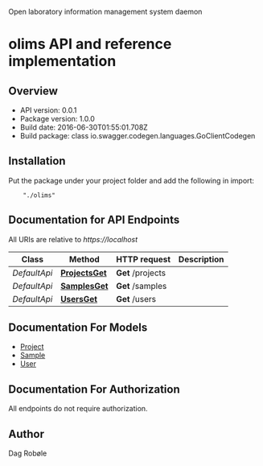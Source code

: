 Open laboratory information management system daemon


# olims API and reference implementation


## Overview

- API version: 0.0.1
- Package version: 1.0.0
- Build date: 2016-06-30T01:55:01.708Z
- Build package: class io.swagger.codegen.languages.GoClientCodegen

## Installation
Put the package under your project folder and add the following in import:
```
    "./olims"
```

## Documentation for API Endpoints

All URIs are relative to *https://localhost*

Class | Method | HTTP request | Description
------------ | ------------- | ------------- | -------------
*DefaultApi* | [**ProjectsGet**](docs/DefaultApi.md#projectsget) | **Get** /projects | 
*DefaultApi* | [**SamplesGet**](docs/DefaultApi.md#samplesget) | **Get** /samples | 
*DefaultApi* | [**UsersGet**](docs/DefaultApi.md#usersget) | **Get** /users | 


## Documentation For Models

 - [Project](docs/Project.md)
 - [Sample](docs/Sample.md)
 - [User](docs/User.md)


## Documentation For Authorization

 All endpoints do not require authorization.


## Author

 Dag Robøle

